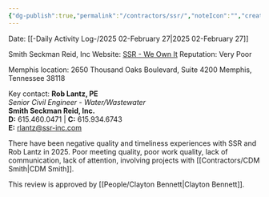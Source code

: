 ```yaml
---
{"dg-publish":true,"permalink":"/contractors/ssr/","noteIcon":"","created":"2025-02-27T10:32:58.150-06:00"}
---
```


Date: [[-Daily Activity Log-/2025 02-February 27\|2025 02-February 27]]

Smith Seckman Reid, Inc
Website: [SSR - We Own It](https://www.ssr-inc.com/)
Reputation: Very Poor

Memphis location:
	2650 Thousand Oaks Boulevard,
	Suite 4200
	Memphis, Tennessee 38118

Key contact:
**Rob Lantz, PE**  
_Senior Civil Engineer - Water/Wastewater_  
**Smith Seckman Reid, Inc.**  
**D:** 615.460.0471 | **C:** 615.934.6743  
**E:** rlantz@ssr-inc.com

There have been negative quality and timeliness experiences with SSR and Rob Lantz in 2025. Poor meeting quality, poor work quality, lack of communication, lack of attention, involving projects with [[Contractors/CDM Smith\|CDM Smith]]. 

This review is approved by [[People/Clayton Bennett\|Clayton Bennett]].